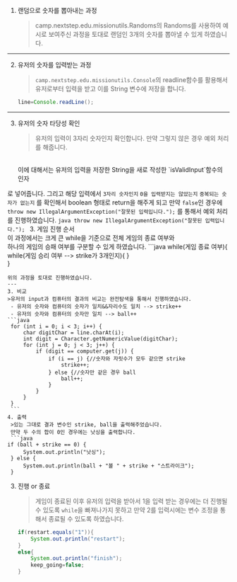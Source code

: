 1. 랜덤으로 숫자를 뽑아내는 과정
   >camp.nextstep.edu.missionutils.Randoms의 Randoms를 사용하여
   > 예시로 보여주신 과정을 토대로 랜덤인 3개의 숫자를 뽑아낼 수 있게 하였습니다.
---
2. 유저의 숫자를 입력받는 과정
    >`camp.nextstep.edu.missionutils.Console`의 readline함수를 활용해서
   > 유저로부터 입력을 받고 이를 String 변수에 저장을 합니다.
    ```java
   line=Console.readLine();
   ```
   
---    
3. 유저의 숫자 타당성 확인
    > 유저의 입력이 3자리 숫자인지 확인합니다. 만약 그렇지 않은 경우 예외
처리를 해줍니다.
    <br>
    이에 대해서는 유저의 입력을 저장한 String을 새로 작성한 `isValidInput`함수의 인자
로 넣어줍니다. 그리고 해당 입력에서 `3자리 숫자인지` `0을 입력받지는 않았는지` `중복되는 숫자가 없는지`
를 확인해서 boolean 형태로 return을 해주게 되고 만약 `false`인 경우에 `throw new IllegalArgumentException("잘못된 입력입니다.");`
를 통해서 예외 처리를 진행하였습니다.
    ```java
    throw new IllegalArgumentException("잘못된 입력입니다.");
    ```
3. 게임 진행 순서
    <br>
   이 과정에서는 크게 큰 while을 기준으로 전체 게임의 종료 여부와
   <br>
    하나의 게임의 승패 여부를 구분할 수 있게 하였습니다.
    ```java
    while(게임 종료 여부){
        while(게임 승리 여부 --> strike가 3개인지){
        }        
    }
   ```
   위의 과정을 토대로 진행하였습니다.
---
3. 비교
   >유저의 input과 컴퓨터의 결과의 비교는 완전탐색을 통해서 진행하였습니다.
    - 유저의 숫자와 컴퓨터의 숫자가 일치&&자리수도 일치 --> strike++
    - 유저의 숫자와 컴퓨터의 숫자만 일치 --> ball++
   ```java
    for (int i = 0; i < 3; i++) {
        char digitChar = line.charAt(i);
        int digit = Character.getNumericValue(digitChar);
        for (int j = 0; j < 3; j++) {
            if (digit == computer.get(j)) {
                if (i == j) {//숫자와 자릿수가 모두 같으면 strike
                    strike++;
                } else {//숫자만 같은 경우 ball
                    ball++;
                }
            }
        }
    }
    ```
4. 출력
    >있는 그대로 결과 변수인 strike, ball을 출력해주었습니다.
    만약 두 수의 합이 0인 경우에는 낫싱을 출력합니다.
    ```java
   if (ball + strike == 0) {
        System.out.println("낫싱");
    } else {
        System.out.println(ball + "볼 " + strike + "스트라이크");
    }
   ```

3. 진행 or 종료
   > 게임이 종료된 이후 유저의 입력을 받아서 1을 입력 받는 경우에는
   > 더 진행될 수 있도록 `while`을 빠져나가지 못하고 만약 2를 입력시에는
   > 변수 조정을 통해서 종료될 수 있도록 하였습니다.
    ```java
    if(restart.equals("1")){
        System.out.println("restart");
    }
    else{
        System.out.println("finish");
        keep_going=false;
    }
    ```